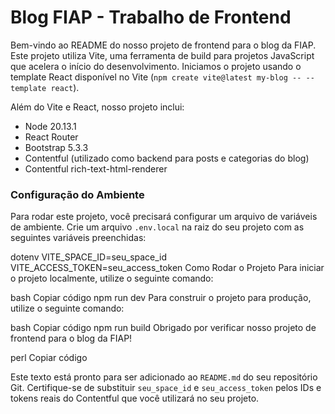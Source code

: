 # Blog FIAP - Trabalho de Frontend

Bem-vindo ao README do nosso projeto de frontend para o blog da FIAP. Este projeto utiliza Vite, uma ferramenta de build para projetos JavaScript que acelera o início do desenvolvimento. Iniciamos o projeto usando o template React disponível no Vite (`npm create vite@latest my-blog -- --template react`).

Além do Vite e React, nosso projeto inclui:
- Node 20.13.1
- React Router
- Bootstrap 5.3.3
- Contentful (utilizado como backend para posts e categorias do blog)
- Contentful rich-text-html-renderer

### Configuração do Ambiente

Para rodar este projeto, você precisará configurar um arquivo de variáveis de ambiente. Crie um arquivo `.env.local` na raiz do seu projeto com as seguintes variáveis preenchidas:

dotenv
VITE_SPACE_ID=seu_space_id
VITE_ACCESS_TOKEN=seu_access_token
Como Rodar o Projeto
Para iniciar o projeto localmente, utilize o seguinte comando:

bash
Copiar código
npm run dev
Para construir o projeto para produção, utilize o seguinte comando:

bash
Copiar código
npm run build
Obrigado por verificar nosso projeto de frontend para o blog da FIAP!

perl
Copiar código

Este texto está pronto para ser adicionado ao `README.md` do seu repositório Git. Certifique-se de substituir `seu_space_id` e `seu_access_token` pelos IDs e tokens reais do Contentful que você utilizará no seu projeto.
 
 
